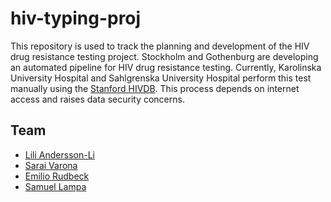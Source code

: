 # hiv-typing-proj

This repository is used to track the planning and development of the HIV drug resistance testing project. Stockholm and Gothenburg are developing an automated pipeline for HIV drug resistance testing. Currently, Karolinska University Hospital and Sahlgrenska University Hospital perform this test manually using the [Stanford HIVDB](https://hivdb.stanford.edu/hivdb/by-reads/). This process depends on internet access and raises data security concerns.

## Team
- [Lili Andersson-Li](https://github.com/LilyAnderssonLee)
- [Sarai Varona](https://github.com/svarona)
- [Emilio Rudbeck](https://github.com/CEJ-R)
- [Samuel Lampa](https://github.com/samuell)

